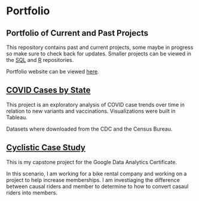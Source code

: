 # Portfolio
## Portfolio of Current and Past Projects

This repository contains past and current projects, some maybe in progress so make sure to check back for updates.
Smaller projects can be viewed in the [SQL](https://github.com/tchristensen77/SQL) and [R](https://github.com/tchristensen77/R) repositories.

Portfolio website can be viewed [here](https://tdemarree17.wixsite.com/trena-christensen).

## [COVID Cases by State](https://tdemarree17.wixsite.com/trena-christensen/post/covid-cases-by-state)

This project is an exploratory analysis of COVID case trends over time in relation to new variants and vaccinations. Visualizations were built in Tableau.

Datasets where downloaded from the CDC and the Census Bureau.

## [Cyclistic Case Study](https://tdemarree17.wixsite.com/trena-christensen/post/cyclistic-case-study)

This is my capstone project for the Google Data Analytics Certificate. 

In this scenario, I am working for a bike rental company and working on a project to help increase memberships.
I am investiaging the difference between causal riders and member to determine to how to convert casaul riders into members.


